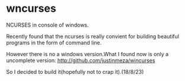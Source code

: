 # wncurses
NCURSES in console of windows.

Recently found that the ncurses is really convient for building beautiful programs in the form of command line. 

However there is no a windows version.What I found now is only a uncomplete version: http://github.com/justinmeza/wincurses 

So I decided to build it(hopefully not to crap it).(18/8/23)
